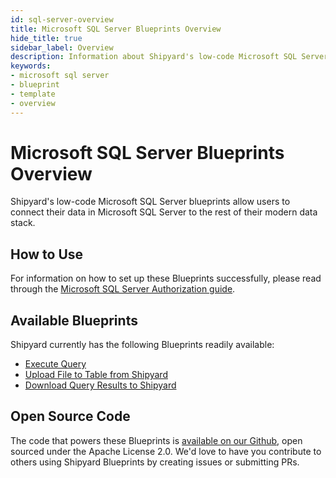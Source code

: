 ```yaml
---
id: sql-server-overview
title: Microsoft SQL Server Blueprints Overview
hide_title: true
sidebar_label: Overview
description: Information about Shipyard's low-code Microsoft SQL Server templates.
keywords:
- microsoft sql server
- blueprint
- template
- overview
---
```


# Microsoft SQL Server Blueprints Overview

Shipyard's low-code Microsoft SQL Server blueprints allow users to connect their data in Microsoft SQL Server to the rest of their modern data stack.


## How to Use
For information on how to set up these Blueprints successfully, please read through the [Microsoft SQL Server Authorization guide](sql-server-authorization.md).


## Available Blueprints
Shipyard currently has the following Blueprints readily available:

- [Execute Query](microsoft-sql-server-execute-query.md)
- [Upload File to Table from Shipyard](microsoft-sql-server-upload-csv-to-table.md)
- [Download Query Results to Shipyard](microsoft-sql-server-store-query-results-as-csv.md)

## Open Source Code
The code that powers these Blueprints is [available on our Github](https://github.com/shipyardapp/shipyard-blueprints/tree/main/shipyard_blueprints/sqlserver), open sourced under the Apache License 2.0. We'd love to have you contribute to others using Shipyard Blueprints by creating issues or submitting PRs.